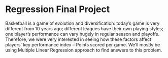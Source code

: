 # Regression Final Project
Basketball is a game of evolution and diversification: today’s game is very different from 10 years ago; different leagues have their own playing styles; one player’s performance can vary hugely in regular season and playoffs. Therefore, we were very interested in seeing how these factors affect players’ key performance index – Points scored per game. We’ll mostly be using Multiple Linear Regression approach to find answers to this problem.
